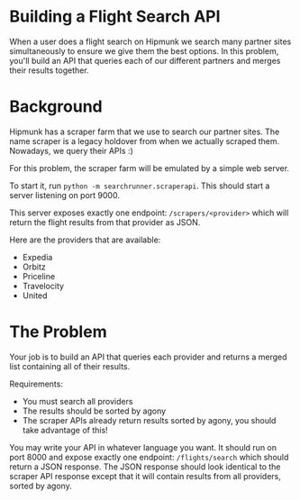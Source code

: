 # Building a Flight Search API

When a user does a flight search on Hipmunk we search many partner sites simultaneously to ensure we give them the best options. In this problem, you'll build an API that queries each of our different partners and merges their results together.

# Background

Hipmunk has a scraper farm that we use to search our partner sites. The name scraper is a legacy holdover from when we actually scraped them. Nowadays, we query their APIs :)

For this problem, the scraper farm will be emulated by a simple web server.

To start it, run `python -m searchrunner.scraperapi`. This should start a server listening on port 9000.

This server exposes exactly one endpoint: `/scrapers/<provider>` which will return the flight results from that provider as JSON.

Here are the providers that are available:

- Expedia
- Orbitz
- Priceline
- Travelocity
- United

# The Problem

Your job is to build an API that queries each provider and returns a merged list containing all of their results.

Requirements:
- You must search all providers
- The results should be sorted by agony
- The scraper APIs already return results sorted by agony, you should take advantage of this!

You may write your API in whatever language you want. It should run on port 8000 and expose exactly one endpoint: `/flights/search` which should return a JSON response. The JSON response should look identical to the scraper API response except that it will contain results from all providers, sorted by agony.

